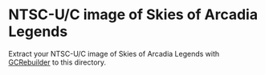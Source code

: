 NTSC-U/C image of Skies of Arcadia Legends
==========================================

Extract your NTSC-U/C image of Skies of Arcadia Legends with [GCRebuilder](http://www.romhacking.net/utilities/619/) to this directory.
